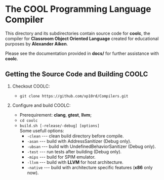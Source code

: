 # The COOL Programming Language Compiler

This directory and its subdirectories contain source code for **coolc**,
the compiler for **Classroom Object Oriented Language** created for educational purposes by **Alexander Aiken**.

Please see the documentation provided in **docs/** for further
assistance with **coolc**.

## Getting the Source Code and Building COOLC

1. Checkout COOLC:
    - `git clone https://github.com/xp10rd/Compilers.git`

2. Configure and build COOLC:
    - Prerequirement: **clang**, **gtest**, **llvm**;
    - `cd coolc`
    - `build.sh [-release/-debug] [options]`<br>
    Some usefull options:
        - `-clean` --- clean build directory before compile.
        - `-asan` --- build with AddressSanitizer (Debug only).
        - `-ubsan` --- build with UndefinedBehaviorSanitizer (Debug only).
        - `-test` --- run tests after building (Debug only).
        - `-mips` --- build for SPIM emulator.
        - `-llvm` --- build with **LLVM** for host architecture.
        - `-native` --- build with architecture specific features (**x86** only now).